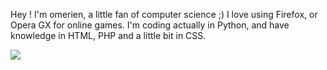 Hey ! I'm omerien, a little fan of computer science ;)
I love using Firefox, or Opera GX for online games.
I'm coding actually in Python, and have knowledge in HTML, PHP and a little bit in CSS.

![](https://github-readme-stats.vercel.app/api?username=omerien&count_private=true&show_icons=true&theme=dark&hide_title=true)
